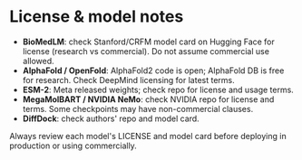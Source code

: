 # License & model notes
- **BioMedLM**: check Stanford/CRFM model card on Hugging Face for license (research vs commercial). Do not assume commercial use allowed.
- **AlphaFold / OpenFold**: AlphaFold2 code is open; AlphaFold DB is free for research. Check DeepMind licensing for latest terms.
- **ESM-2**: Meta released weights; check repo for license and usage terms.
- **MegaMolBART / NVIDIA NeMo**: check NVIDIA repo for license and terms. Some checkpoints may have non-commercial clauses.
- **DiffDock**: check authors' repo and model card.

Always review each model's LICENSE and model card before deploying in production or using commercially.
